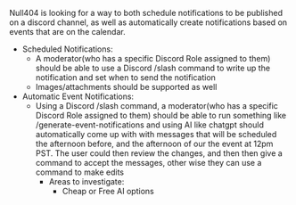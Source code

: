 Null404 is looking for a way to both schedule notifications to be published on a discord channel, as well as automatically create notifications based on events that are on the calendar. 

- Scheduled Notifications:
   - A moderator(who has a specific Discord Role assigned to them) should be able to use a Discord /slash command to write up the notification and set when to send the notification
   - Images/attachments should be supported as well
- Automatic Event Notifications:
   - Using a Discord /slash command, a moderator(who has a specific Discord Role assigned to them) should be able to run something like /generate-event-notifications and using AI like chatgpt should automatically come up with with messages that will be scheduled the  afternoon before, and the  afternoon of our the event at 12pm PST. The user could then review the changes, and then then give a command to accept the messages, other wise they can use a command to make edits
      - Areas to investigate:
         - Cheap or Free AI options
